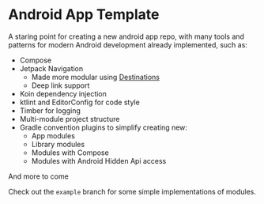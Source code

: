 # Android App Template
A staring point for creating a new android app repo, with many tools and patterns for modern Android development already implemented, such as:

- Compose
- Jetpack Navigation
	- Made more modular using [Destinations](core/ui/src/main/java/dev/maples/template/ui/model/data/Destination.kt)
	- Deep link support
- Koin dependency injection
- ktlint and EditorConfig for code style
- Timber for logging
- Multi-module project structure
- Gradle convention plugins to simplify creating new:
	-  App modules
	- Library modules
	- Modules with Compose 
	- Modules with Android Hidden Api access

And more to come

Check out the `example` branch for some simple implementations of modules.
